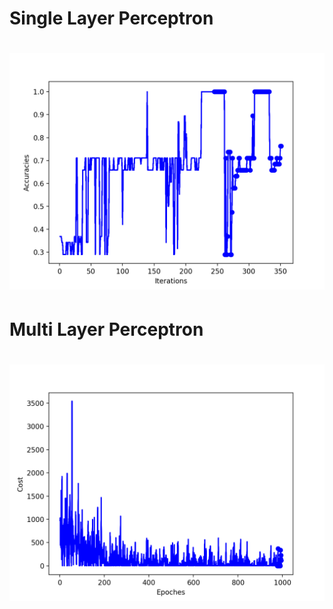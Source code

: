 <h1>Single Layer Perceptron<h1>

<img src="Images/single_layer.png"/>


<h1>Multi Layer Perceptron<h1>

<img src="Images/multi_layer.png"/>
